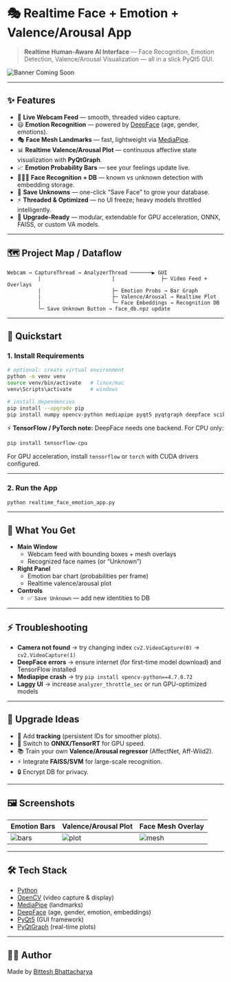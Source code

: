 # 🎭 Realtime Face + Emotion + Valence/Arousal App  

> **Realtime Human-Aware AI Interface** — Face Recognition, Emotion Detection, Valence/Arousal Visualization — all in a slick PyQt5 GUI.  

![Banner Coming Soon](https://user-images.githubusercontent.com/your-demo-banner.png) <!-- Replace with actual demo GIF/screenshot -->

---

## ✨ Features
- 🔴 **Live Webcam Feed** — smooth, threaded video capture.  
- 😃 **Emotion Recognition** — powered by [DeepFace](https://github.com/serengil/deepface) (age, gender, emotions).  
- 🎭 **Face Mesh Landmarks** — fast, lightweight via [MediaPipe](https://developers.google.com/mediapipe).  
- 📊 **Realtime Valence/Arousal Plot** — continuous affective state visualization with **PyQtGraph**.  
- 📈 **Emotion Probability Bars** — see your feelings update live.  
- 🧑‍🤝‍🧑 **Face Recognition + DB** — known vs unknown detection with embedding storage.  
- 💾 **Save Unknowns** — one-click “Save Face” to grow your database.  
- ⚡ **Threaded & Optimized** — no UI freeze; heavy models throttled intelligently.  
- 🔧 **Upgrade-Ready** — modular, extendable for GPU acceleration, ONNX, FAISS, or custom VA models.  

---

## 🗺️ Project Map / Dataflow  

```
Webcam → CaptureThread → AnalyzerThread ───────▶ GUI
          |                       |               ├─ Video Feed + Overlays
          |                       ├─ Emotion Probs → Bar Graph
          |                       ├─ Valence/Arousal → Realtime Plot
          |                       └─ Face Embeddings → Recognition DB
          └─ Save Unknown Button → face_db.npz update
```

---

## 🚀 Quickstart

### 1. Install Requirements  
```bash
# optional: create virtual environment
python -m venv venv
source venv/bin/activate   # linux/mac
venv\Scripts\activate      # windows

# install dependencies
pip install --upgrade pip
pip install numpy opencv-python mediapipe pyqt5 pyqtgraph deepface scikit-learn imutils
```

⚡ **TensorFlow / PyTorch note:** DeepFace needs one backend. For CPU only:  
```bash
pip install tensorflow-cpu
```

For GPU acceleration, install `tensorflow` or `torch` with CUDA drivers configured.  

---

### 2. Run the App  
```bash
python realtime_face_emotion_app.py
```

---

## 🎥 What You Get
- **Main Window**  
  - Webcam feed with bounding boxes + mesh overlays  
  - Recognized face names (or “Unknown”)  
- **Right Panel**  
  - Emotion bar chart (probabilities per frame)  
  - Realtime valence/arousal plot  
- **Controls**  
  - ✅ `Save Unknown` — add new identities to DB  

---

## ⚡ Troubleshooting

- **Camera not found** → try changing index `cv2.VideoCapture(0)` → `cv2.VideoCapture(1)`  
- **DeepFace errors** → ensure internet (for first-time model download) and TensorFlow installed  
- **Mediapipe crash** → try `pip install opencv-python==4.7.0.72`  
- **Laggy UI** → increase `analyzer_throttle_sec` or run GPU-optimized models  

---

## 🚧 Upgrade Ideas
- 🎯 Add **tracking** (persistent IDs for smoother plots).  
- 🚀 Switch to **ONNX/TensorRT** for GPU speed.  
- 📚 Train your own **Valence/Arousal regressor** (AffectNet, Aff-Wild2).  
- ⚡ Integrate **FAISS/SVM** for large-scale recognition.  
- 🔒 Encrypt DB for privacy.  

---

## 🖼️ Screenshots  
| Emotion Bars | Valence/Arousal Plot | Face Mesh Overlay |
|--------------|----------------------|-------------------|
| ![bars](https://user-images.githubusercontent.com/emotion-bars.png) | ![plot](https://user-images.githubusercontent.com/valence-plot.png) | ![mesh](https://user-images.githubusercontent.com/facemesh.png) |

---

## 🛠️ Tech Stack
- [Python](https://www.python.org/)  
- [OpenCV](https://opencv.org/) (video capture & display)  
- [MediaPipe](https://developers.google.com/mediapipe) (landmarks)  
- [DeepFace](https://github.com/serengil/deepface) (age, gender, emotion, embeddings)  
- [PyQt5](https://pypi.org/project/PyQt5/) (GUI framework)  
- [PyQtGraph](http://www.pyqtgraph.org/) (real-time plots)  

---

## 🧑‍💻 Author
Made by [Bittesh Bhattacharya](https://github.com/BITtech05)  
